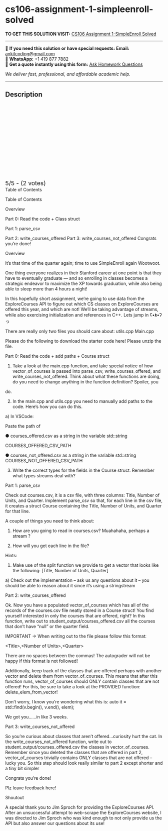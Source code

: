 # cs106-assignment-1-simpleenroll-solved
**TO GET THIS SOLUTION VISIT:** [CS106 Assignment 1-SimpleEnroll Solved](https://www.ankitcodinghub.com/product/cs106-assignment-1-simpleenroll-solved/)


---

📩 **If you need this solution or have special requests:** **Email:** ankitcoding@gmail.com  
📱 **WhatsApp:** +1 419 877 7882  
📄 **Get a quote instantly using this form:** [Ask Homework Questions](https://www.ankitcodinghub.com/services/ask-homework-questions/)

*We deliver fast, professional, and affordable academic help.*

---

<h2>Description</h2>



<div class="kk-star-ratings kksr-auto kksr-align-center kksr-valign-top" data-payload="{&quot;align&quot;:&quot;center&quot;,&quot;id&quot;:&quot;134180&quot;,&quot;slug&quot;:&quot;default&quot;,&quot;valign&quot;:&quot;top&quot;,&quot;ignore&quot;:&quot;&quot;,&quot;reference&quot;:&quot;auto&quot;,&quot;class&quot;:&quot;&quot;,&quot;count&quot;:&quot;2&quot;,&quot;legendonly&quot;:&quot;&quot;,&quot;readonly&quot;:&quot;&quot;,&quot;score&quot;:&quot;5&quot;,&quot;starsonly&quot;:&quot;&quot;,&quot;best&quot;:&quot;5&quot;,&quot;gap&quot;:&quot;4&quot;,&quot;greet&quot;:&quot;Rate this product&quot;,&quot;legend&quot;:&quot;5\/5 - (2 votes)&quot;,&quot;size&quot;:&quot;24&quot;,&quot;title&quot;:&quot;CS106  Assignment 1-SimpleEnroll Solved&quot;,&quot;width&quot;:&quot;138&quot;,&quot;_legend&quot;:&quot;{score}\/{best} - ({count} {votes})&quot;,&quot;font_factor&quot;:&quot;1.25&quot;}">

<div class="kksr-stars">

<div class="kksr-stars-inactive">
            <div class="kksr-star" data-star="1" style="padding-right: 4px">


<div class="kksr-icon" style="width: 24px; height: 24px;"></div>
        </div>
            <div class="kksr-star" data-star="2" style="padding-right: 4px">


<div class="kksr-icon" style="width: 24px; height: 24px;"></div>
        </div>
            <div class="kksr-star" data-star="3" style="padding-right: 4px">


<div class="kksr-icon" style="width: 24px; height: 24px;"></div>
        </div>
            <div class="kksr-star" data-star="4" style="padding-right: 4px">


<div class="kksr-icon" style="width: 24px; height: 24px;"></div>
        </div>
            <div class="kksr-star" data-star="5" style="padding-right: 4px">


<div class="kksr-icon" style="width: 24px; height: 24px;"></div>
        </div>
    </div>

<div class="kksr-stars-active" style="width: 138px;">
            <div class="kksr-star" style="padding-right: 4px">


<div class="kksr-icon" style="width: 24px; height: 24px;"></div>
        </div>
            <div class="kksr-star" style="padding-right: 4px">


<div class="kksr-icon" style="width: 24px; height: 24px;"></div>
        </div>
            <div class="kksr-star" style="padding-right: 4px">


<div class="kksr-icon" style="width: 24px; height: 24px;"></div>
        </div>
            <div class="kksr-star" style="padding-right: 4px">


<div class="kksr-icon" style="width: 24px; height: 24px;"></div>
        </div>
            <div class="kksr-star" style="padding-right: 4px">


<div class="kksr-icon" style="width: 24px; height: 24px;"></div>
        </div>
    </div>
</div>


<div class="kksr-legend" style="font-size: 19.2px;">
            5/5 - (2 votes)    </div>
    </div>
Table of Contents

Table of Contents

Overview

Part 0: Read the code + Class struct

Part 1: parse_csv

Part 2: write_courses_offered Part 3: write_courses_not_offered Congrats you’re done!

Overview

It’s that time of the quarter again; time to use SimpleEnroll again Wootwoot.

One thing everyone realizes in their Stanford career at one point is that they have to eventually graduate — and so enrolling in classes becomes a strategic endeavor to maximize the XP towards graduation, while also being able to sleep more than 4 hours a night!

In this hopefully short assignment, we’re going to use data from the ExploreCourses API to figure out which CS classes on ExploreCourses are offered this year, and which are not! We’ll be taking advantage of streams, while also exercising initialization and references in C++. Lets jump in ʕ•́ᴥ•̀ʔっ

There are really only two files you should care about: utils.cpp Main.cpp

Please do the following to download the starter code here! Please unzip the file.

Part 0: Read the code + add paths + Course struct

1) Take a look at the main.cpp function, and take special notice of how vector_of_courses is passed into parse_csv, write_courses_offered, and write_courses_not_offered. Think about what these functions are doing, do you need to change anything in the function definition? Spoiler, you

do.

2) In the main.cpp and utils.cpp you need to manually add paths to the code. Here’s how you can do this.

a) In VSCode:

Paste the path of

● courses_offered.csv as a string in the variable std::string

COURSES_OFFERED_CSV_PATH

● courses_not_offered.csv as a string in the variable std::string COURSES_NOT_OFFERED_CSV_PATH

3) Write the correct types for the fields in the Course struct. Remember what types streams deal with?

Part 1: parse_csv

Check out courses.csv, it is a csv file, with three columns: Title, Number of Units, and Quarter. Implement parse_csv so that, for each line in the csv file, it creates a struct Course containing the Title, Number of Units, and Quarter for that line.

A couple of things you need to think about:

1) How are you going to read in courses.csv? Muahahaha, perhaps a stream ?

2) How will you get each line in the file?

Hints:

1) Make use of the split function we provide to get a vector that looks like the following: [Title, Number of Units, Quarter]

a) Check out the implementation – ask us any questions about it – you should be able to reason about it since it’s using a stringstream

Part 2: write_courses_offered

Ok. Now you have a populated vector_of_courses which has all of the records of the courses.csv file neatly stored in a Course struct! You find yourself interested in only the courses that are offered, right? In this function, write out to student_output/courses_offered.csv all the courses that don’t have “null” or the quarter field.

IMPORTANT → When writing out to the file please follow this format:

&lt;Title&gt;,&lt;Number of Units&gt;,&lt;Quarter&gt;

There are no spaces between the commas! The autograder will not be happy if this format is not followed!

Additionally, keep track of the classes that are offered perhaps with another vector and delete them from vector_of_courses. This means that after this function runs, vector_of_courses should ONLY contain classes that are not offered! For this, be sure to take a look at the PROVIDED function: delete_elem_from_vector!

Don’t worry, I know you’re wondering what this is: auto it = std::find(v.begin(), v.end(), elem);

We got you……in like 3 weeks.

Part 3: write_courses_not_offered

So you’re curious about classes that aren’t offered…curiosity hurt the cat. In the write_courses_not_offered function, write out to student_output/courses_offered.csv the classes in vector_of_courses. Remember since you deleted the classes that are offered in part 2, vector_of_courses trivially contains ONLY classes that are not offered – lucky you. So this step should look really similar to part 2 except shorter and a tiny bit simpler

Congrats you’re done!

Plz leave feedback here!

Shoutout

A special thank you to Jim Sproch for providing the ExploreCourses API. After an unsuccessful attempt to web-scrape the ExploreCourses website, I was directed to Jim Sproch who was kind enough to not only provide us the API but also answer our questions about its use!
